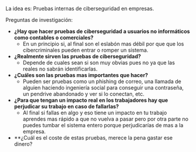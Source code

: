 La idea es: Pruebas internas de ciberseguridad en empresas.

Preguntas de investigación:
- **¿Hay que hacer pruebas de ciberseguridad a usuarios no informáticos como contables o comerciales?**
	- En un principio si, al final son el eslabón mas débil por que que los cibercriminales pueden entrar o romper un sistema.
- **¿Realmente sirven las pruebas de ciberseguridad?**
	- Depende de cuales sean si son muy obvias pues no ya que las reales no sabrán identificarlas.
- **¿Cuáles son las pruebas mas importantes que hacer?**
	- Pueden ser pruebas como un phishing de correo, una llamada de alguien haciendo ingeniería social para conseguir una contraseña, un pendrive abandonado y ver si lo conectan, etc.
- **¿Para que tengan un impacto real en los trabajadores hay que perjudicar su trabajo en caso de fallarlas?**
	- Al final si fallas en algo y eso tiene un impacto en tu trabajo aprendes mas rápido a que no vuelva a pasar pero por otra parte no puedes tumbar el sistema entero porque perjudicarías de mas a la empresa.
- **¿Cuál es el coste de estas pruebas, merece la pena gastar ese dinero?
	
